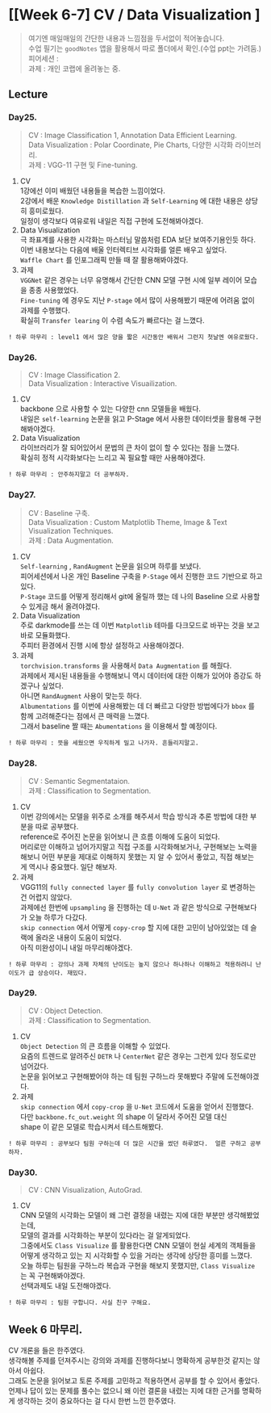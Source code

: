 
# [[Week 6-7] CV / Data Visualization ]
> 여기엔 매일매일의 간단한 내용과 느낌점을 두서없이 적어놓습니다.  
> 수업 필기는 `goodNotes` 앱을 활용해서 따로 폴더에서 확인.(수업 ppt는 가려둠.)  
> 피어세션 :    
> 과제    : 개인 코랩에 올려놓는 중.  

## Lecture
### Day25.  
> CV : Image Classification 1, Annotation Data Efficient Learning.  
> Data Visualization : Polar Coordinate, Pie Charts, 다양한 시각화 라이브러리.  
> 과제 : VGG-11 구현 및 Fine-tuning.  
1. CV   
    1강에선 이미 배웠던 내용들을 복습한 느낌이었다.  
    2강에서 배운 `Knowledge Distillation` 과 `Self-Learning` 에 대한 내용은 상당히 흥미로웠다.  
    일정이 생각보다 여유로워 내일은 직접 구현에 도전해봐야겠다.  
2. Data Visualization  
    극 좌표계를 사용한 시각화는 마스터님 말씀처럼 EDA 보단 보여주기용인듯 하다.  
    이번 내용보다는 다음에 배울 인터렉티브 시각화를 얼른 배우고 싶었다.  
    `Waffle Chart` 를 인포그래픽 만들 때 잘 활용해봐야겠다.  
3. 과제  
    `VGGNet` 같은 경우는 너무 유명해서 간단한 CNN 모델 구현 시에 일부 레이어 모습을 종종 사용했었다.  
    `Fine-tuning` 에 경우도 지난 `P-stage` 에서 많이 사용해봤기 때문에 어려움 없이 과제를 수행했다.  
    확실히 `Transfer learing` 이 수렴 속도가 빠르다는 걸 느꼈다.    
```
! 하루 마무리 : level1 에서 많은 양을 짧은 시간동안 배워서 그런지 첫날엔 여유로웠다.  
```

### Day26.  
> CV : Image Classification 2.  
> Data Visualization : Interactive Visuailization.  
1. CV   
    backbone 으로 사용할 수 있는 다양한 cnn 모델들을 배웠다.  
    내일은 `self-learning` 논문을 읽고 P-Stage 에서 사용한 데이터셋을 활용해 구현해봐야겠다.  
2. Data Visualization  
    라이브러리가 잘 되어있어서 문법의 큰 차이 없이 할 수 있다는 점을 느꼈다.  
    확실히 정적 시각화보다는 느리고 꼭 필요할 때만 사용해야겠다.      
```
! 하루 마무리 : 안주하지말고 더 공부하자.  
```

### Day27.  
> CV : Baseline 구축.  
> Data Visualization : Custom Matplotlib Theme, Image & Text Visualization Techniques.  
> 과제 : Data Augmentation.  
1. CV  
    `Self-learning` , `RandAugment` 논문을 읽으며 하루를 보냈다.  
    피어세션에서 나온 개인 Baseline 구축을 `P-Stage` 에서 진행한 코드 기반으로 하고 있다.  
    `P-Stage` 코드를 어떻게 정리해서 git에 올릴까 했는 데 나의 Baseline 으로 사용할 수 있게금 해서 올려야겠다.  
2. Data Visualization  
    주로 darkmode를 쓰는 데 이번 `Matplotlib` 테마를 다크모드로 바꾸는 것을 보고 바로 모듈화했다.  
    주피터 환경에서 진행 시에 항상 설정하고 사용해야겠다.  
3. 과제  
    `torchvision.transforms` 을 사용해서 `Data Augmentation` 를 해줬다.  
    과제에서 제시된 내용들을 수행해보니 역시 데이터에 대한 이해가 있어야 증강도 하겠구나 싶었다.  
    아니면 `RandAugment` 사용이 맞는듯 하다.  
    `Albumentations` 를 이번에 사용해봤는 데 더 빠르고 다양한 방법에다가 `bbox` 를 함께 고려해준다는 점에서 큰 매력을 느꼈다.  
    그래서 baseline 짤 때는 `Abumentations` 을 이용해서 할 예정이다.  
```
! 하루 마무리 : 뜻을 세웠으면 우직하게 밀고 나가자. 흔들리지말고.  
```

### Day28.  
> CV : Semantic Segmentataion.  
> 과제 : Classification to Segmentation.  
1. CV  
    이번 강의에서는 모델을 위주로 소개를 해주셔서 학습 방식과 추론 방법에 대한 부분을 따로 공부했다.  
    reference로 주어진 논문을 읽어보니 큰 흐름 이해에 도움이 되었다.  
    머리로만 이해하고 넘어가지말고 직접 구조를 시각화해보거나, 구현해보는 노력을 해보니 어떤 부분을 제대로 이해하지 못했는 지
    알 수 있어서 좋았고, 직접 해보는 게 역시나 중요했다.  일단 해보자.  
2. 과제  
    VGG11의 `fully connected layer` 를 `fully convolution layer` 로 변경하는 건 어렵지 않았다.  
    과제에선 한번에 `upsampling` 을 진행하는 데 `U-Net` 과 같은 방식으로 구현해보다가 오늘 하루가 다갔다.  
    `skip connection` 에서 어떻게 `copy-crop` 할 지에 대한 고민이 남아있었는 데 슬랙에 올라온 내용이 도움이 되었다.  
    아직 미완성이니 내일 마무리해야겠다.  
```
! 하루 마무리 : 강의나 과제 자체의 난이도는 높지 않으나 하나하나 이해하고 적용하려니 난이도가 급 상승이다. 재밌다.  
```

### Day29.  
> CV : Object Detection.  
> 과제 : Classification to Segmentation.  
1. CV  
    `Object Detection` 의 큰 흐름을 이해할 수 있었다.  
    요즘의 트렌드로 알려주신 `DETR` 나 `CenterNet` 같은 경우는 그런게 있다 정도로만 넘어갔다.  
    논문을 읽어보고 구현해봤어야 하는 데 팀원 구하느라 못해봤다 주말에 도전해야겠다.  
2. 과제  
    `skip connection` 에서 `copy-crop` 을 `U-Net` 코드에서 도움을 얻어서 진행했다.  
    다만 `backbone.fc_out.weight` 의 shape 이 달라서 주어진 모델 대신  
    shape 이 같은 모델로 학습시켜서 테스트해봤다.  
```
! 하루 마무리 : 공부보다 팀원 구하는데 더 많은 시간을 썼던 하루였다.  얼른 구하고 공부하자.  
```

### Day30.  
> CV : CNN Visualization, AutoGrad.  
1. CV  
    CNN 모델의 시각화는 모델이 왜 그런 결정을 내렸는 지에 대한 부분만 생각해봤었는데,  
    모델의 결과를 시각화하는 부분이 있다라는 걸 알게되었다.  
    그중에서도 `Class Visualize` 를 활용한다면 CNN 모델이 현실 세계의 객체들을  
    어떻게 생각하고 있는 지 시각화할 수 있을 거라는 생각에 상당한 흥미를 느꼈다.  
    오늘 하루는 팀원을 구하느라 복습과 구현을 해보지 못했지만, `Class Visualize` 는 꼭 구현해봐야겠다.  
    선택과제도 내일 도전해야겠다.  
```
! 하루 마무리 : 팀원 구합니다. 사실 친구 구해요.  
```

## Week 6 마무리.
CV 개론을 들은 한주였다.  
생각해볼 주제를 던져주시는 강의와 과제를 진행하다보니 명확하게 공부한것 같지는 않아서 아쉽다.  
그래도 논문을 읽어보고 토론 주제를 고민하고 적용하면서 공부를 할 수 있어서 좋았다.  
언제나 답이 있는 문제를 풀수는 없으니 왜 이런 결론을 내렸는 지에 대한 근거를 명확하게 생각하는 것이 중요하다는 걸 다시 한번 느낀 한주였다.  


